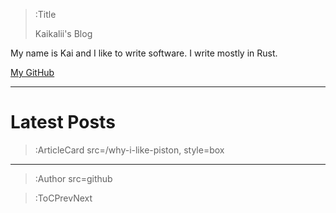 
> :Title
>
> Kaikalii's Blog

My name is Kai and I like to write software. I write mostly in Rust.

[My GitHub](https://github.com/kaikalii)

---

# Latest Posts

> :ArticleCard src=/why-i-like-piston, style=box

---

> :Author src=github

> :ToCPrevNext
